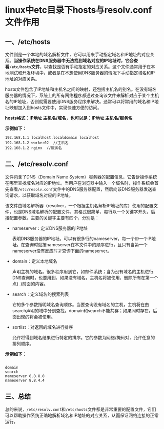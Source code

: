 #                      linux中etc目录下hosts与resolv.conf文件作用

## 一、/etc/hosts

文件则是一个本地的域名解析文件，它可以用来手动指定域名和IP地址的对应关系。**当操作系统在DNS服务器中无法找到域名对应的IP地址时，它会查看`/etc/hosts`文件**，以查找是否有手动指定的对应关系。这个文件通常用于在本地测试和开发环境中，或者是在不想使用DNS服务器的情况下手动指定域名和IP地址的对应关系。

hosts文件包含了IP地址和主机名之间的映射，还包括主机名的别名。在没有域名服务器的情况下，系统上的所有网络程序都通过查询该文件来解析对应于某个主机名的IP地址，否则就需要使用DNS服务程序来解决。通常可以将常用的域名和IP地址映射加入到hosts文件中，实现快速方便的访问。

**hosts格式：IP地址   主机名/域名，也可以是：IP地址   主机名/服务名**

**示例如下：** 

```
192.168.1.1 localhost.localdomain localhost
192.168.1.2 worker02  //主机名
192.168.1.2 nginx  //服务名
```

## 二、/etc/resolv.conf

文件包含了DNS（Domain Name System）服务器的配置信息，它告诉操作系统在哪里查找域名对应的IP地址。当用户在浏览器中输入一个域名时，操作系统会首先查看`/etc/resolv.conf`文件中的DNS服务器配置，然后向该DNS服务器发送查询请求，以获取域名对应的IP地址。

该文件由域名解析器（resolver，一个根据主机名解析IP地址的库）使用的配置文件，也是DNS域名解析的配置文件，其格式很简单，每行以一个关键字开头，后接配置参数。主要的关键字主要有四个，分别是：

- nameserver：定义DNS服务器的IP地址

  表明DNS服务器的IP地址。可以有很多行的nameserver，每一个带一个IP地址。在查询时就按nameserver在本文件中的顺序进行，且只有当第一个nameserver没有反应时才查询下面的nameserver。

- domain：定义本地域名

  声明主机的域名。很多程序用到它，如邮件系统；当为没有域名的主机进行DNS查询时，也要用到。如果没有域名，主机名将被使用，删除所有在第一个点( .)前面的内容。

- search：定义域名的搜索列表

  它的多个参数指明域名查询顺序。当要查询没有域名的主机，主机将在由search声明的域中分别查找。domain和search不能共存；如果同时存在，后面出现的将会被使用。

- sortlist：对返回的域名进行排序

  允许将得到域名结果进行特定的排序。它的参数为网络/掩码对，允许任意的排列顺序。

**示例如下：**

```

domain 
search  
nameserver 8.8.8.8
nameserver 8.8.4.4
```



## 三、总结

总的来说，`/etc/resolv.conf`和`/etc/hosts`文件都是非常重要的配置文件，它们可以帮助操作系统正确地解析域名和IP地址的对应关系，从而保证网络连接的正常运行。
